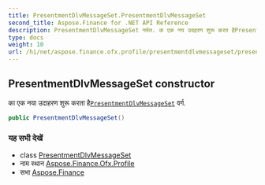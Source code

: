 ```yaml
---
title: PresentmentDlvMessageSet.PresentmentDlvMessageSet
second_title: Aspose.Finance for .NET API Reference
description: PresentmentDlvMessageSet नर्मत. क एक नय उदहरण शुरू करत हैPresentmentDlvMessageSet वर्ग.
type: docs
weight: 10
url: /hi/net/aspose.finance.ofx.profile/presentmentdlvmessageset/presentmentdlvmessageset/
---
```

## PresentmentDlvMessageSet constructor

का एक नया उदाहरण शुरू करता है[`PresentmentDlvMessageSet`](../) वर्ग.

```csharp
public PresentmentDlvMessageSet()
```

### यह सभी देखें

* class [PresentmentDlvMessageSet](../)
* नाम स्थान [Aspose.Finance.Ofx.Profile](../../presentmentdlvmessageset/)
* सभा [Aspose.Finance](../../../)



